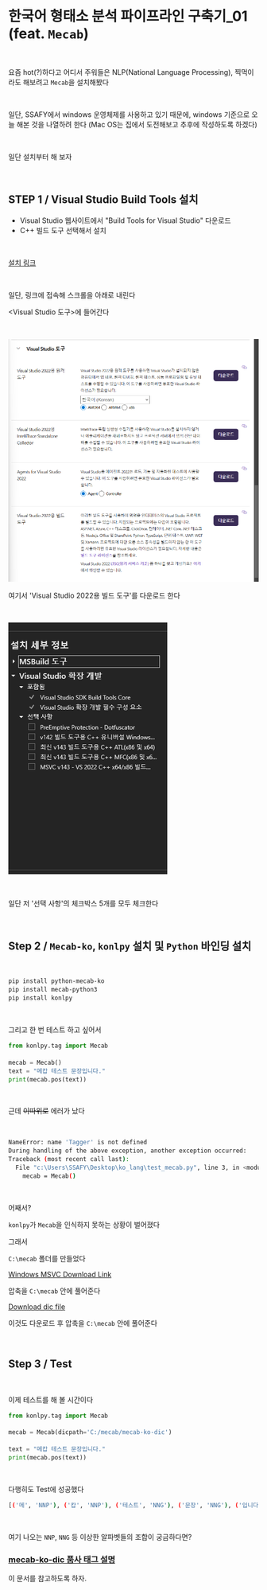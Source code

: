 # 한국어 형태소 분석 파이프라인 구축기_01 (feat. `Mecab`)

<br/>

요즘 hot(?)하다고 어디서 주워들은 NLP(National Language Processing), 찍먹이라도 해보려고 `Mecab`을 설치해봤다

<br/>

일단, SSAFY에서 windows 운영체제를 사용하고 있기 때문에, windows 기준으로 오늘 해본 것을 나열하려 한다 (Mac OS는 집에서 도전해보고 추후에 작성하도록 하겠다)

<br/>

일단 설치부터 해 보자

<br/>

## STEP 1 / Visual Studio Build Tools 설치
- Visual Studio 웹사이트에서 "Build Tools for Visual Studio" 다운로드
- C++ 빌드 도구 선택해서 설치

<br/>

[설치 링크](https://visualstudio.microsoft.com/ko/downloads/)

<br/>

일단, 링크에 접속해 스크롤을 아래로 내린다

<Visual Studio 도구>에 들어간다

<br/>

![설치 설명](./images/vs_tools.png)

여기서 'Visual Studio 2022용 빌드 도구'를 다운로드 한다

<br/>

![세부 설명](./images/tool_install.png)

<br/>

일단 저 '선택 사항'의 체크박스 5개를 모두 체크한다

<br/>

## Step 2 / `Mecab-ko`, `konlpy` 설치 및 `Python` 바인딩 설치
 
<br/>

```bash
pip install python-mecab-ko
pip install mecab-python3
pip install konlpy
```

<br/>

그리고 한 번 테스트 하고 싶어서

```python
from konlpy.tag import Mecab

mecab = Mecab()
text = "메캅 테스트 문장입니다."
print(mecab.pos(text))
```

<br/>

근데 ~~이따위로~~ 에러가 났다

<br/>

```bash
NameError: name 'Tagger' is not defined
During handling of the above exception, another exception occurred:
Traceback (most recent call last):
  File "c:\Users\SSAFY\Desktop\ko_lang\test_mecab.py", line 3, in <module>
    mecab = Mecab()
```

<br/>

어째서?

`konlpy`가 `Mecab`을 인식하지 못하는 상황이 벌어졌다

그래서

`C:\mecab` 폴더를 만들었다

[Windows MSVC Download Link](https://github.com/Pusnow/mecab-ko-msvc/releases/download/release-0.9.2-msvc-3/mecab-ko-msvc-x64.zip)

압축을 `C:\mecab` 안에 풀어준다

[Download dic file](https://github.com/Pusnow/mecab-ko-dic-msvc/releases/download/mecab-ko-dic-2.1.1-20180720-msvc/mecab-ko-dic-msvc.zip)

이것도 다운로드 후 압축을 `C:\mecab` 안에 풀어준다

<br/>

## Step 3 / Test

<br/>

이제 테스트를 해 볼 시간이다

```python
from konlpy.tag import Mecab

mecab = Mecab(dicpath='C:/mecab/mecab-ko-dic')

text = "메캅 테스트 문장입니다."
print(mecab.pos(text))
```
<br/>

다행히도 Test에 성공했다

```bash
[('메', 'NNP'), ('캅', 'NNP'), ('테스트', 'NNG'), ('문장', 'NNG'), ('입니다', 'VCP+EF'), ('.', 'SF')]
```

<br/>

여기 나오는 `NNP`, `NNG` 등 이상한 알파벳들의 조합이 궁금하다면?

### [mecab-ko-dic 품사 태그 설명](https://docs.google.com/spreadsheets/d/1-9blXKjtjeKZqsf4NzHeYJCrr49-nXeRF6D80udfcwY/edit?gid=589544265#gid=589544265)

이 문서를 참고하도록 하자.


